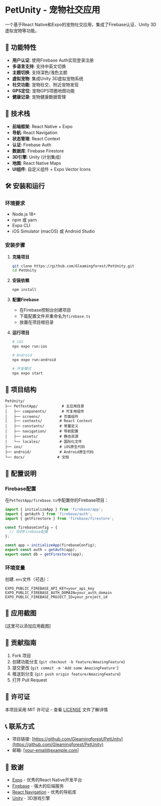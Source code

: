 # PetUnity - 宠物社交应用

一个基于React Native和Expo的宠物社交应用，集成了Firebase认证、Unity 3D虚拟宠物等功能。

## 🚀 功能特性

- **用户认证**: 使用Firebase Auth实现登录注册
- **多语言支持**: 支持中英文切换
- **主题切换**: 支持深色/浅色主题
- **虚拟宠物**: 集成Unity 3D虚拟宠物系统
- **社交功能**: 宠物社交、附近宠物发现
- **GPS定位**: 宠物GPS项圈地图功能
- **健康记录**: 宠物健康数据管理

## 📱 技术栈

- **前端框架**: React Native + Expo
- **导航**: React Navigation
- **状态管理**: React Context
- **认证**: Firebase Auth
- **数据库**: Firebase Firestore
- **3D引擎**: Unity (计划集成)
- **地图**: React Native Maps
- **UI组件**: 自定义组件 + Expo Vector Icons

## 🛠️ 安装和运行

### 环境要求

- Node.js 18+
- npm 或 yarn
- Expo CLI
- iOS Simulator (macOS) 或 Android Studio

### 安装步骤

1. **克隆项目**
   ```bash
   git clone https://github.com/Gleamingforest/PetUnity.git
   cd PetUnity
   ```

2. **安装依赖**
   ```bash
   npm install
   ```

3. **配置Firebase**
   - 在Firebase控制台创建项目
   - 下载配置文件并重命名为`firebase.ts`
   - 放置在项目根目录

4. **运行项目**
   ```bash
   # iOS
   npx expo run:ios
   
   # Android
   npx expo run:android
   
   # 开发模式
   npx expo start
   ```

## 📁 项目结构

```
PetUnity/
├── PetTestApp/           # 主应用目录
│   ├── components/       # 可复用组件
│   ├── screens/         # 页面组件
│   ├── contexts/        # React Context
│   ├── constants/       # 常量定义
│   ├── navigation/      # 导航配置
│   ├── assets/          # 静态资源
│   └── locales/         # 国际化文件
├── ios/                 # iOS原生代码
├── android/             # Android原生代码
└── docs/               # 文档
```

## 🔧 配置说明

### Firebase配置

在`PetTestApp/firebase.ts`中配置你的Firebase项目：

```typescript
import { initializeApp } from 'firebase/app';
import { getAuth } from 'firebase/auth';
import { getFirestore } from 'firebase/firestore';

const firebaseConfig = {
  // 你的Firebase配置
};

const app = initializeApp(firebaseConfig);
export const auth = getAuth(app);
export const db = getFirestore(app);
```

### 环境变量

创建`.env`文件（可选）：

```env
EXPO_PUBLIC_FIREBASE_API_KEY=your_api_key
EXPO_PUBLIC_FIREBASE_AUTH_DOMAIN=your_auth_domain
EXPO_PUBLIC_FIREBASE_PROJECT_ID=your_project_id
```

## 📱 应用截图

[这里可以添加应用截图]

## 🤝 贡献指南

1. Fork 项目
2. 创建功能分支 (`git checkout -b feature/AmazingFeature`)
3. 提交更改 (`git commit -m 'Add some AmazingFeature'`)
4. 推送到分支 (`git push origin feature/AmazingFeature`)
5. 打开 Pull Request

## 📄 许可证

本项目采用 MIT 许可证 - 查看 [LICENSE](LICENSE) 文件了解详情

## 📞 联系方式

- 项目链接: [https://github.com/Gleamingforest/PetUnity](https://github.com/Gleamingforest/PetUnity)
- 邮箱: [your-email@example.com]

## 🙏 致谢

- [Expo](https://expo.dev/) - 优秀的React Native开发平台
- [Firebase](https://firebase.google.com/) - 强大的后端服务
- [React Navigation](https://reactnavigation.org/) - 优秀的导航库
- [Unity](https://unity.com/) - 3D游戏引擎 